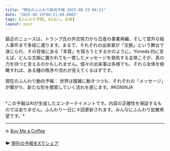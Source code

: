 ```yaml
---
title: "現在のふんわり動向予報 2025-08-19 08:21"
date: "2025-08-19T08:21:08.000Z"
tags: [ふんわり予報, AI占い, 日常]
layout: post
---
```


最近のニュースは、トランプ氏の外交努力から日産の事業再編、そして意外な殺人事件まで多岐に渡ります。まるで、それぞれの出来事が「文脈」という舞台で演じられ、その背後にある「本質」を探ろうとするかのように。Yoneda 的に言えば、どんな文脈に置かれても一貫したメッセージを発信する主体こそが、真の力を持つと言えるのかもしれません。個々の出来事は多様でも、それら全体を俯瞰すれば、ある種の秩序や流れが見えてくるはずです。


現在のふんわり動向予報：
世界は複雑に動きつつも、それぞれの「メッセージ」が繋がり、新たな形を模索していく流れを感じます。#KGNINJA

<br>
*この予報はAIが生成したエンターテイメントです。内容の正確性を保証するものではありません。ふんわり一日に４回更新されます。みんなにふんわり拡散希望です。*

---
☕️ [Buy Me a Coffee](https://www.buymeacoffee.com/kgninja)

🐦 [現在の予報をXでシェア](https://twitter.com/intent/tweet?text=%E7%8F%BE%E5%9C%A8%E3%81%AE%E3%81%B5%E3%82%93%E3%82%8F%E3%82%8A%E4%BA%88%E5%A0%B1%3A%20%E3%80%8C%E6%9C%80%E8%BF%91%E3%81%AE%E3%83%8B%E3%83%A5%E3%83%BC%E3%82%B9%E3%81%AF%E3%80%81%E3%83%88%E3%83%A9%E3%83%B3%E3%83%97%E6%B0%8F%E3%81%AE%E5%A4%96%E4%BA%A4%E5%8A%AA%E5%8A%9B%E3%81%8B%E3%82%89%E6%97%A5%E7%94%A3%E3%81%AE%E4%BA%8B%E6%A5%AD%E5%86%8D%E7%B7%A8%E3%80%81%E3%81%9D%E3%81%97%E3%81%A6%E6%84%8F%E5%A4%96%E3%81%AA%E6%AE%BA%E4%BA%BA%E4%BA%8B%E4%BB%B6%E3%81%BE%E3%81%A7%E5%A4%9A%E5%B2%90%E3%81%AB%E6%B8%A1%E3%82%8A%E3%81%BE%E3%81%99%E3%80%82%E3%80%8D%23KGNINJA%20%E7%B6%9A%E3%81%8D%E3%81%AF%E3%83%96%E3%83%AD%E3%82%B0%E3%81%A7%EF%BC%81%F0%9F%91%87&url=https%3A%2F%2Fkg-ninja.github.io%2FFunwariyoso%2F)
